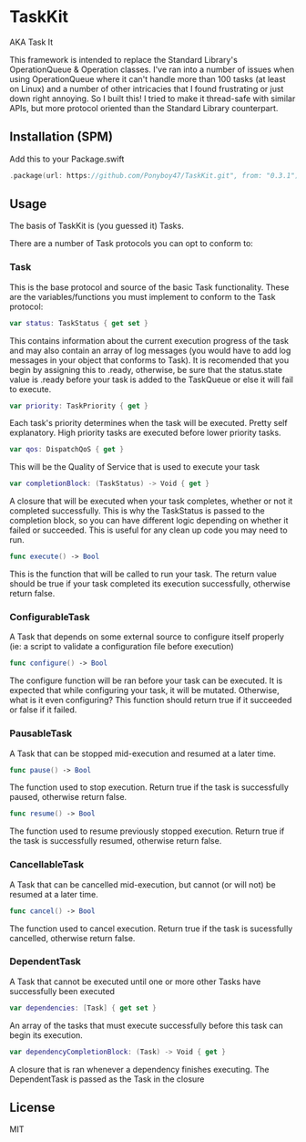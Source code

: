 # TaskKit

AKA Task It

This framework is intended to replace the Standard Library's OperationQueue & Operation classes.
I've ran into a number of issues when using OperationQueue where it can't handle more than 100
tasks (at least on Linux) and a number of other intricacies that I found frustrating or just
down right annoying. So I built this! I tried to make it thread-safe with similar APIs, but more
protocol oriented than the Standard Library counterpart.


## Installation (SPM)
Add this to your Package.swift
```swift
.package(url: https://github.com/Ponyboy47/TaskKit.git", from: "0.3.1")
```

## Usage
The basis of TaskKit is (you guessed it) Tasks.

There are a number of Task protocols you can opt to conform to:
### Task
This is the base protocol and source of the basic Task functionality.
These are the variables/functions you must implement to conform to the Task protocol:

```swift
var status: TaskStatus { get set }
```
This contains information about the current execution progress of the task and may also contain an array of log messages (you would have to add log messages in your object that conforms to Task).
It is recomended that you begin by assigning this to .ready, otherwise, be sure that the status.state value is .ready before your task is added to the TaskQueue or else it will fail to execute.

```swift
var priority: TaskPriority { get }
```
Each task's priority determines when the task will be executed. Pretty self explanatory. High priority tasks are executed before lower priority tasks.

```swift
var qos: DispatchQoS { get }
```
This will be the Quality of Service that is used to execute your task

```swift
var completionBlock: (TaskStatus) -> Void { get }
```
A closure that will be executed when your task completes, whether or not it completed successfully. This is why the TaskStatus is passed to the completion block, so you can have different logic depending on whether it failed or succeeded. This is useful for any clean up code you may need to run.

```swift
func execute() -> Bool
```
This is the function that will be called to run your task. The return value should be true if your task completed its execution successfully, otherwise return false.

### ConfigurableTask
A Task that depends on some external source to configure itself properly (ie: a script to validate a configuration file before execution)

```swift
func configure() -> Bool
```
The configure function will be ran before your task can be executed. It is expected that while configuring your task, it will be mutated. Otherwise, what is it even configuring? This function should return true if it succeeded or false if it failed.

### PausableTask
A Task that can be stopped mid-execution and resumed at a later time.

```swift
func pause() -> Bool
```
The function used to stop execution. Return true if the task is successfully paused, otherwise return false.

```swift
func resume() -> Bool
```
The function used to resume previously stopped execution. Return true if the task is successfully resumed, otherwise return false.

### CancellableTask
A Task that can be cancelled mid-execution, but cannot (or will not) be resumed at a later time.

```swift
func cancel() -> Bool
```
The function used to cancel execution. Return true if the task is sucessfully cancelled, otherwise return false.

### DependentTask
A Task that cannot be executed until one or more other Tasks have successfully been executed

```swift
var dependencies: [Task] { get set }
```
An array of the tasks that must execute successfully before this task can begin its execution.

```swift
var dependencyCompletionBlock: (Task) -> Void { get }
```
A closure that is ran whenever a dependency finishes executing. The DependentTask is passed as the Task in the closure

## License
MIT

